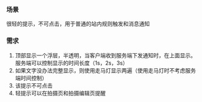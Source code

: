 ### 场景
很轻的提示，不可点击，用于普通的站内规则触发和消息通知

### 需求
1. 顶部显示一个浮层，半透明，当客户端收到服务端下发通知时，在上面显示。服务端可以控制显示的时间长度（1s，2s，3s）
2. 如果文字没办法完整显示，则使用走马灯显示两遍（使用走马灯时不考虑服务端时间控制）
3. 该提示不可点击
4. 轻提示可以在拍摄页和拍摄编辑页提醒
